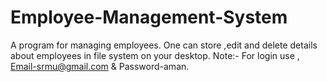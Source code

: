 # Employee-Management-System
A program for managing employees. One can store ,edit and delete details about employees in file system on your desktop.
Note:- For login use , Email-srmu@gmail.com & Password-aman.
